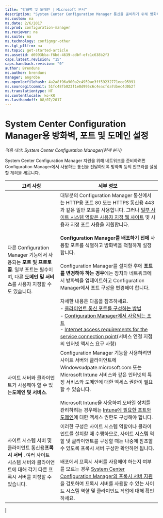 ```yaml
---
title: "방화벽 및 도메인 | Microsoft 문서"
description: "System Center Configuration Manager 통신을 준비하기 위해 방화벽, 포트 및 도메인을 설정합니다."
ms.custom: na
ms.date: 2/6/2017
ms.prod: configuration-manager
ms.reviewer: na
ms.suite: na
ms.technology: configmgr-other
ms.tgt_pltfrm: na
ms.topic: get-started-article
ms.assetid: d6993bba-f6bd-4639-adbf-efc1c638b2f3
caps.latest.revision: "15"
caps.handback.revision: "0"
author: Brenduns
ms.author: brenduns
manager: angrobe
ms.openlocfilehash: 4a2a8f96a900a2c4959ae3ff59232771ece95991
ms.sourcegitcommit: 51fc48fb023f1e8d995c6c4eacfda7dbec4d0b2f
ms.translationtype: HT
ms.contentlocale: ko-KR
ms.lasthandoff: 08/07/2017
---
```

# <a name="set-up-firewalls-ports-and-domains-for-system-center-configuration-manager"></a>System Center Configuration Manager용 방화벽, 포트 및 도메인 설정

*적용 대상: System Center Configuration Manager(현재 분기)*

System Center Configuration Manager 지원을 위해 네트워크를 준비하려면 Configuration Manager에서 사용하는 통신을 전달하도록 방화벽 등의 인프라를 설정할 계획을 세웁니다.  

|고려 사항|세부 정보|  
|-------------------|-------------|  
|다른 Configuration Manager 기능에서 사용되는 **포트 및 프로토콜**. 일부 포트는 필수이며, 다른 **도메인 및 서비스**를 사용자 지정할 수도 있습니다.|대부분의 Configuration Manager 통신에서는 HTTP용 포트 80 또는 HTTPS 통신용 443과 같은 일반 포트를 사용합니다. 그러나 [일부 사이트 시스템 역할은 사용자 지정 웹 사이트](/sccm/core/plan-design/network/websites-for-site-system-servers) 및 사용자 지정 포트 사용을 지원합니다.<br /><br /> **Configuration Manager를 배포하기 전에** 사용할 포트를 식별하고 방화벽을 적절하게 설정합니다.<br /><br /> Configuration Manager를 설치한 후에 **포트를 변경해야 하는 경우**에는 장치와 네트워크에서 방화벽을 업데이트하고 Configuration Manager에서 포트 구성을 변경해야 합니다.<br /><br /> 자세한 내용은 다음을 참조하세요. </br>- [클라이언트 통신 포트를 구성하는 방법](../../../core/clients/deploy/configure-client-communication-ports.md) </br>- [Configuration Manager에서 사용되는 포트](../../../core/plan-design/hierarchy/ports.md) </br>- [Internet access requirements for the service connection point](/sccm/core/servers/deploy/configure/about-the-service-connection-point#bkmk_urls)(서비스 연결 지점의 인터넷 액세스 요구 사항)|  
|사이트 서버와 클라이언트가 사용해야 할 수 있는**도메인 및 서비스**.|Configuration Manager 기능을 사용하려면 사이트 서버와 클라이언트에 Windowsudpate.microsoft.com 또는 Microsoft Intune 서비스와 같은 인터넷의 특정 서비스와 도메인에 대한 액세스 권한이 필요할 수 있습니다.<br /><br /> Microsoft Intune을 사용하여 모바일 장치를 관리하려는 경우에는 [Intune에 필요한 포트와 도메인](https://docs.microsoft.com/en-us/intune/get-started/network-infrastructure-requirements-for-microsoft-intune)에 대한 액세스 권한도 구성해야 합니다.|  
|사이트 시스템 서버 및 클라이언트 통신용**프록시 서버** . 여러 사이트 시스템 서버와 클라이언트에 대해 각기 다른 프록시 서버를 지정할 수 있습니다.|이러한 구성은 사이트 시스템 역할이나 클라이언트를 설치할 때 수행하므로, 사이트 시스템 역할 및 클라이언트를 구성할 때는 나중에 참조할 수 있도록 프록시 서버 구성만 확인하면 됩니다.<br /><br /> 배포에서 프록시 서버를 사용해야 하는지 여부를 모르는 경우 [System Center Configuration Manager의 프록시 서버 지원](../../../core/plan-design/network/proxy-server-support.md)을 검토하여 프록시 서버를 사용할 수 있는 사이트 시스템 역할 및 클라이언트 작업에 대해 확인하세요.|   
|  
